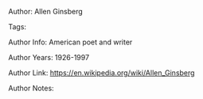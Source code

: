 Author: Allen Ginsberg

Tags:

Author Info:  American poet and writer

Author Years: 1926-1997

Author Link:  https://en.wikipedia.org/wiki/Allen_Ginsberg

Author Notes:


